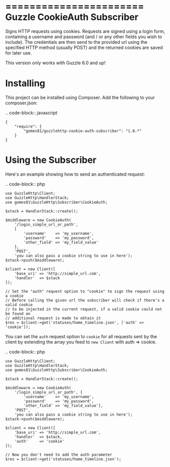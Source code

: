 =======================
Guzzle CookieAuth Subscriber
=======================

Signs HTTP requests using cookies. Requests are signed using a login form, containing a username and password (and / or any other fields you wish to include).
The credentials are then send to the provided url using the specified HTTP method (usually POST) and the returned cookies are saved for later use.

This version only works with Guzzle 6.0 and up!

Installing
==========

This project can be installed using Composer. Add the following to your
composer.json:

.. code-block:: javascript

    {
        "require": {
            "gomes81/guzzlehttp-cookie-auth-subscriber": "1.0.*"
        }
    }



Using the Subscriber
====================

Here's an example showing how to send an authenticated request:

.. code-block:: php

    use GuzzleHttp\Client;
    use GuzzleHttp\HandlerStack;
    use gomes81\GuzzleHttp\Subscriber\CookieAuth;

    $stack = HandlerStack::create();

    $middleware = new CookieAuth(
        '/login_simple_url_or_path',
        [
            'username'    => 'my_username',
            'password'    => 'my_password',
            'other_field' => 'my_field_value'
        ],
        'POST',
        'you can also pass a cookie string to use in here');
    $stack->push($middleware);

    $client = new Client([
        'base_uri' => 'http://simple_url.com',
        'handler'  => $stack
    ]);

    // Set the "auth" request option to "cookie" to sign the request using a cookie
    // Before calling the given url the subscriber will check if there's a valid cookie
    // to be injected in the current request, if a valid cookie could not be found an
    // additional request is made to obtain it
    $res = $client->get('statuses/home_timeline.json', ['auth' => 'cookie']);

You can set the ``auth`` request option to ``cookie`` for all requests sent by
the client by extending the array you feed to ``new Client`` with auth => cookie.

.. code-block:: php

    use GuzzleHttp\Client;
    use GuzzleHttp\HandlerStack;
    use gomes81\GuzzleHttp\Subscriber\CookieAuth;

    $stack = HandlerStack::create();

    $middleware = new CookieAuth(
        '/login_simple_url_or_path', [
            'username'    => 'my_username',
            'password'    => 'my_password',
            'other_field' => 'my_field_value'],
        'POST',
        'you can also pass a cookie string to use in here');
    $stack->push($middleware);

    $client = new Client([
        'base_uri' => 'http://simple_url.com',
        'handler'  => $stack,
        'auth'     => 'cookie'
    ]);

    // Now you don't need to add the auth parameter
    $res = $client->get('statuses/home_timeline.json');

